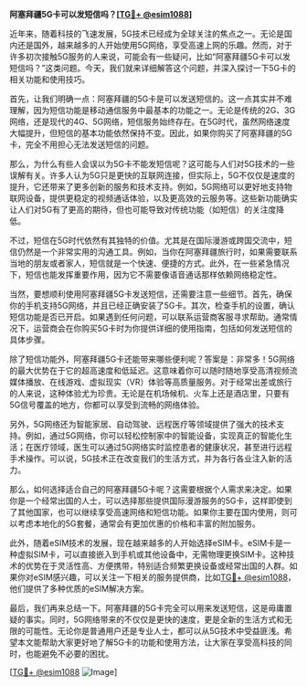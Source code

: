 **阿塞拜疆5G卡可以发短信吗？[[TG💪+ @esim1088](https://t.me/s/esim1088)]**

近年来，随着科技的飞速发展，5G技术已经成为全球关注的焦点之一。无论是国内还是国外，越来越多的人开始使用5G网络，享受高速上网的乐趣。然而，对于许多初次接触5G服务的人来说，可能会有一些疑问，比如“阿塞拜疆5G卡可以发短信吗？”这类问题。今天，我们就来详细解答这个问题，并深入探讨一下5G卡的相关功能和使用技巧。

首先，让我们明确一点：阿塞拜疆的5G卡是可以发送短信的。这一点其实并不难理解，因为短信功能是移动通信服务中最基本的功能之一。无论是传统的2G、3G网络，还是现代的4G、5G网络，短信服务始终存在。在5G时代，虽然网络速度大幅提升，但短信的基本功能依然保持不变。因此，如果你购买了阿塞拜疆的5G卡，完全不用担心无法发送短信的问题。

那么，为什么有些人会误以为5G卡不能发短信呢？这可能与人们对5G技术的一些误解有关。许多人认为5G只是更快的互联网连接，但实际上，5G不仅仅是速度的提升，它还带来了更多创新的服务和技术支持。例如，5G网络可以更好地支持物联网设备，提供更稳定的视频通话体验，以及更高效的云服务等。这些新功能确实让人们对5G有了更高的期待，但也可能导致对传统功能（如短信）的关注度降低。

不过，短信在5G时代依然有其独特的价值。尤其是在国际漫游或跨国交流中，短信仍然是一个非常实用的沟通工具。例如，当你在阿塞拜疆旅行时，如果需要联系当地的朋友或者家人，短信就是一个快速、便捷的方式。此外，在一些紧急情况下，短信也能发挥重要作用，因为它不需要像语音通话那样依赖网络稳定性。

当然，要想顺利使用阿塞拜疆5G卡发送短信，还需要注意一些细节。首先，确保你的手机支持5G网络，并且已经正确安装了5G卡。其次，检查手机的设置，确认短信功能是否已开启。如果遇到任何问题，可以联系运营商客服寻求帮助。通常情况下，运营商会在你购买5G卡时为你提供详细的使用指南，包括如何发送短信的具体步骤。

除了短信功能外，阿塞拜疆5G卡还能带来哪些便利呢？答案是：非常多！5G网络的最大优势在于它的超高速度和低延迟。这意味着你可以随时随地享受高清视频流媒体播放、在线游戏、虚拟现实（VR）体验等高质量服务。对于经常出差或旅行的人来说，这种体验尤为珍贵。无论是在机场候机、火车上还是酒店里，只要有5G信号覆盖的地方，你都可以享受到流畅的网络体验。

另外，5G网络还为智能家居、自动驾驶、远程医疗等领域提供了强大的技术支持。例如，通过5G网络，你可以轻松控制家中的智能设备，实现真正的智能化生活；在医疗领域，医生可以通过5G网络实时监控患者的健康状况，甚至进行远程手术操作。可以说，5G技术正在改变我们的生活方式，并为各行各业注入新的活力。

那么，如何选择适合自己的阿塞拜疆5G卡呢？这需要根据个人需求来决定。如果你是一个经常出国的人士，可以选择那些提供国际漫游服务的5G卡，这样即使到了其他国家，也可以继续享受高速网络和短信功能。如果你主要在国内使用，则可以考虑本地化的5G套餐，通常会有更加优惠的价格和丰富的附加服务。

此外，随着eSIM技术的发展，现在越来越多的人开始选择eSIM卡。eSIM卡是一种虚拟SIM卡，可以直接嵌入到手机或其他设备中，无需物理更换SIM卡。这种技术的优势在于灵活性高、方便携带，特别适合频繁更换设备或经常出国的人群。如果你对eSIM感兴趣，可以关注一下相关的服务提供商，比如[TG💪+ @esim1088](https://t.me/s/esim1088)，他们提供了多种优质的eSIM解决方案。

最后，我们再来总结一下。阿塞拜疆的5G卡完全可以用来发送短信，这是毋庸置疑的事实。同时，5G网络带来的不仅仅是更快的速度，更是全新的生活方式和无限的可能性。无论你是普通用户还是专业人士，都可以从5G技术中受益匪浅。希望本文能帮助大家更好地了解5G卡的功能和使用方法，让大家在享受高科技的同时，也能避免不必要的困扰。

[[TG💪+ @esim1088](https://t.me/s/esim1088) ![Image](https://i.postimg.cc/4NQfJmqS/Snipaste-2025-05-13-00-14-12.png)]